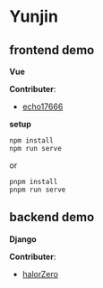 # Yunjin

## frontend demo

**Vue**

**Contributer**: 

- [echo17666](https://github.com/echo17666)

**setup**
```
npm install
npm run serve
```
or
```
pnpm install
pnpm run serve
```

## backend demo

**Django**

**Contributer**: 

- [halorZero](https://github.com/halorZero)
